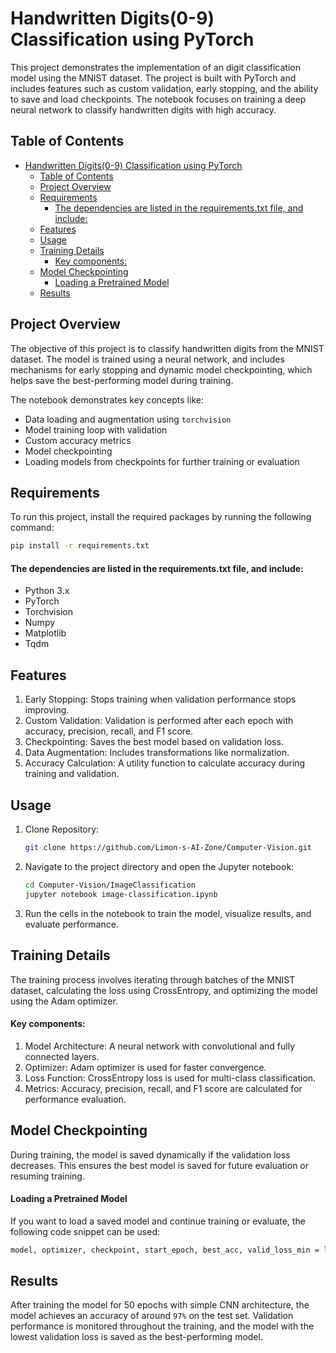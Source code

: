 # Handwritten Digits(0-9) Classification using PyTorch

This project demonstrates the implementation of an digit classification model using the MNIST dataset. The project is built with PyTorch and includes features such as custom validation, early stopping, and the ability to save and load checkpoints. The notebook focuses on training a deep neural network to classify handwritten digits with high accuracy.

## Table of Contents
- [Handwritten Digits(0-9) Classification using PyTorch](#handwritten-digits0-9-classification-using-pytorch)
  - [Table of Contents](#table-of-contents)
  - [Project Overview](#project-overview)
  - [Requirements](#requirements)
      - [The dependencies are listed in the requirements.txt file, and include:](#the-dependencies-are-listed-in-the-requirementstxt-file-and-include)
  - [Features](#features)
  - [Usage](#usage)
  - [Training Details](#training-details)
      - [Key components:](#key-components)
  - [Model Checkpointing](#model-checkpointing)
      - [Loading a Pretrained Model](#loading-a-pretrained-model)
  - [Results](#results)

## Project Overview
The objective of this project is to classify handwritten digits from the MNIST dataset. The model is trained using a neural network, and includes mechanisms for early stopping and dynamic model checkpointing, which helps save the best-performing model during training.

The notebook demonstrates key concepts like:
- Data loading and augmentation using `torchvision`
- Model training loop with validation
- Custom accuracy metrics
- Model checkpointing
- Loading models from checkpoints for further training or evaluation

## Requirements
To run this project, install the required packages by running the following command:

```bash
pip install -r requirements.txt
```
#### The dependencies are listed in the requirements.txt file, and include:

- Python 3.x
- PyTorch
- Torchvision
- Numpy
- Matplotlib
- Tqdm

## Features
1. Early Stopping: Stops training when validation performance stops improving.
2. Custom Validation: Validation is performed after each epoch with accuracy, precision, recall, and F1 score.
3. Checkpointing: Saves the best model based on validation loss.
4. Data Augmentation: Includes transformations like normalization.
5. Accuracy Calculation: A utility function to calculate accuracy during training and validation.

## Usage
1. Clone Repository: 
    ```bash
    git clone https://github.com/Limon-s-AI-Zone/Computer-Vision.git
    ```
2. Navigate to the project directory and open the Jupyter notebook:
    ```bash
    cd Computer-Vision/ImageClassification
    jupyter notebook image-classification.ipynb
    ```
3. Run the cells in the notebook to train the model, visualize results, and evaluate performance.

## Training Details
The training process involves iterating through batches of the MNIST dataset, calculating the loss using CrossEntropy, and optimizing the model using the Adam optimizer.

#### Key components:
1. Model Architecture: A neural network with convolutional and fully connected layers.
2. Optimizer: Adam optimizer is used for faster convergence.
3. Loss Function: CrossEntropy loss is used for multi-class classification.
4. Metrics: Accuracy, precision, recall, and F1 score are calculated for performance evaluation.

## Model Checkpointing
During training, the model is saved dynamically if the validation loss decreases. This ensures the best model is saved for future evaluation or resuming training.

#### Loading a Pretrained Model
If you want to load a saved model and continue training or evaluate, the following code snippet can be used:
```bash
model, optimizer, checkpoint, start_epoch, best_acc, valid_loss_min = load_model(filepath="path/to/checkpoint.pth.tar", model=model, optimizer=optimizer)
```

## Results
After training the model for 50 epochs with simple CNN architecture, the model achieves an accuracy of around `97%` on the test set. Validation performance is monitored throughout the training, and the model with the lowest validation loss is saved as the best-performing model.